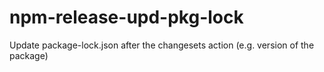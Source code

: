# npm-release-upd-pkg-lock
Update package-lock.json after the changesets action (e.g. version of the package)
